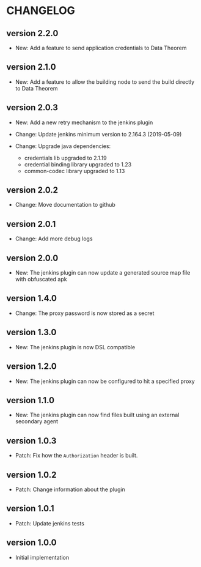 CHANGELOG
=========

version 2.2.0
-------------
* New: Add a feature to send application credentials to Data Theorem

version 2.1.0
-------------
* New: Add a feature to allow the building node to send the build directly to Data Theorem

version 2.0.3
-------------
* New: Add a new retry mechanism to the jenkins plugin

* Change: Update jenkins minimum version to 2.164.3 (2019-05-09)

* Change: Upgrade java dependencies:
    * credentials lib upgraded to 2.1.19
    * credential binding library upgraded to 1.23
    * common-codec library upgraded to 1.13

version 2.0.2
-------------
* Change: Move documentation to github

version 2.0.1
-------------
* Change: Add more debug logs

version 2.0.0
-------------
* New: The jenkins plugin can now update a generated source map file with obfuscated apk

version 1.4.0
-------------
* Change: The proxy password is now stored as a secret

version 1.3.0
-------------
* New: The jenkins plugin is now DSL compatible

version 1.2.0
-------------
* New: The jenkins plugin can now be configured to hit a specified proxy

version 1.1.0
-------------
* New: The jenkins plugin can now find files built using an external secondary agent

version 1.0.3
-------------
* Patch: Fix how the `Authorization` header is built.

version 1.0.2
-------------
* Patch: Change information about the plugin

version 1.0.1
-------------
* Patch: Update jenkins tests

version 1.0.0
-------------
* Initial implementation

